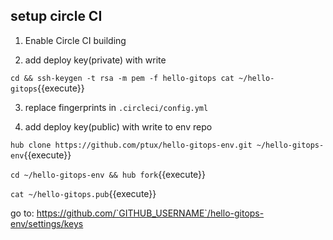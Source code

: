 ## setup circle CI

1. Enable Circle CI building

2. add deploy key(private) with write

`cd && ssh-keygen -t rsa -m pem -f hello-gitops
cat ~/hello-gitops`{{execute}}

3. replace fingerprints in `.circleci/config.yml`

4. add deploy key(public) with write to env repo

`hub clone https://github.com/ptux/hello-gitops-env.git ~/hello-gitops-env`{{execute}}

`cd ~/hello-gitops-env && hub fork`{{execute}}

`cat ~/hello-gitops.pub`{{execute}}

go to: https://github.com/`GITHUB_USERNAME`/hello-gitops-env/settings/keys
